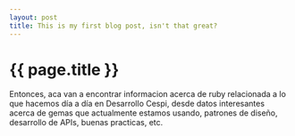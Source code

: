 ```yaml
---
layout: post
title: This is my first blog post, isn't that great?
---
```


{{ page.title }}
================

Entonces, aca van a encontrar informacion acerca de ruby relacionada a lo que hacemos día a día en Desarrollo Cespi, desde datos interesantes acerca de gemas que actualmente estamos usando, patrones de diseño, desarrollo de APIs, buenas practicas, etc.